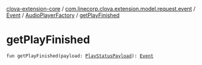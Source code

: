 [clova-extension-core](../../../index.md) / [com.linecorp.clova.extension.model.request.event](../../index.md) / [Event](../index.md) / [AudioPlayerFactory](index.md) / [getPlayFinished](./get-play-finished.md)

# getPlayFinished

`fun getPlayFinished(payload: `[`PlayStatusPayload`](../../../com.linecorp.clova.extension.model.payload/-play-status-payload/index.md)`): `[`Event`](../index.md)